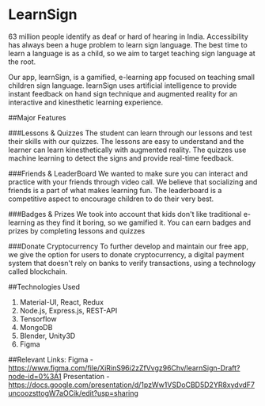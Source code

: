 # LearnSign

63 million people identify as deaf or hard of hearing in India. Accessibility has always been a huge problem to learn sign language.
The best time to learn a language is as a child, so we aim to target teaching sign language at the root. 

Our app, learnSign, is a gamified, e-learning app focused on teaching small children sign language.
learnSign uses artificial intelligence to provide instant feedback on hand sign technique and augmented reality for an interactive and kinesthetic learning experience.

##Major Features

###Lessons & Quizzes
The student can learn through our lessons and test their skills with our quizzes. The lessons are easy to understand and the learner can learn kinesthetically with augmented reality. The quizzes use machine learning to detect the signs and provide real-time feedback.

###Friends & LeaderBoard
We wanted to make sure you can interact and practice with your friends through video call. We believe that socializing and friends is a part of what makes learning fun. The leaderboard is a competitive aspect to encourage children to do their very best.

###Badges & Prizes
We took into account that kids don't like traditional e-learning as they find it boring, so we gamified it. You can earn badges and prizes by completing lessons and quizzes

###Donate Cryptocurrency
To further develop and maintain our free app, we give the option for users to donate cryptocurrency, a digital payment system that doesn't rely on banks to verify transactions, using a technology called blockchain.

##Technologies Used
1. Material-UI, React, Redux
2. Node.js, Express.js, REST-API
3. Tensorflow
4. MongoDB
5. Blender, Unity3D
6. Figma

##Relevant Links:
Figma - https://www.figma.com/file/XiRinS96i2zZfVvgz96Chv/learnSign-Draft?node-id=0%3A1
Presentation - https://docs.google.com/presentation/d/1pzWw1VSDoCBD5D2YR8xydvdF7uncoozsttogW7aOCik/edit?usp=sharing
